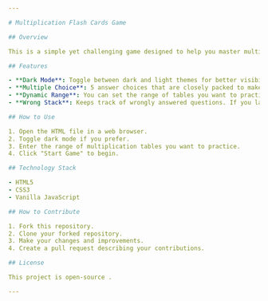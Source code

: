 ```yaml
---

# Multiplication Flash Cards Game

## Overview

This is a simple yet challenging game designed to help you master multiplication tables. The game offers a dark mode for better visibility, close-range answer choices to make it harder, and keeps track of your wrong answers for review.

## Features

- **Dark Mode**: Toggle between dark and light themes for better visibility.
- **Multiple Choice**: 5 answer choices that are closely packed to make it harder to guess the correct one.
- **Dynamic Range**: You can set the range of tables you want to practice.
- **Wrong Stack**: Keeps track of wrongly answered questions. If you later answer them correctly, they are removed from the stack.

## How to Use

1. Open the HTML file in a web browser.
2. Toggle dark mode if you prefer.
3. Enter the range of multiplication tables you want to practice.
4. Click "Start Game" to begin.

## Technology Stack

- HTML5
- CSS3
- Vanilla JavaScript

## How to Contribute

1. Fork this repository.
2. Clone your forked repository.
3. Make your changes and improvements.
4. Create a pull request describing your contributions.

## License

This project is open-source .

---
```


